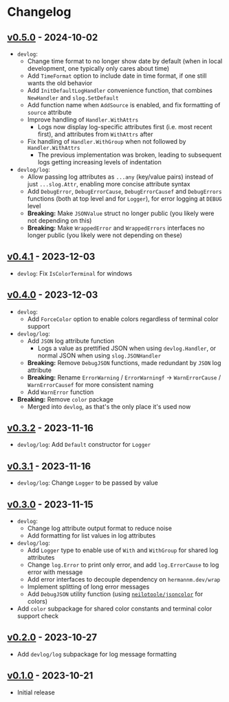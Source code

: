 # Changelog

## [v0.5.0] - 2024-10-02

- `devlog`:
    - Change time format to no longer show date by default (when in local development, one typically
      only cares about time)
    - Add `TimeFormat` option to include date in time format, if one still wants the old behavior
    - Add `InitDefaultLogHandler` convenience function, that combines `NewHandler` and
      `slog.SetDefault`
    - Add function name when `AddSource` is enabled, and fix formatting of `source` attribute
    - Improve handling of `Handler.WithAttrs`
        - Logs now display log-specific attributes first (i.e. most recent first), and attributes
          from `WithAttrs` after
    - Fix handling of `Handler.WithGroup` when not followed by `Handler.WithAttrs`
        - The previous implementation was broken, leading to subsequent logs getting increasing
          levels of indentation
- `devlog/log`:
    - Allow passing log attributes as `...any` (key/value pairs) instead of just `...slog.Attr`,
      enabling more concise attribute syntax
    - Add `DebugError`, `DebugErrorCause`, `DebugErrorCausef` and `DebugErrors` functions (both at
      top level and for `Logger`), for error logging at `DEBUG` level
    - **Breaking:** Make `JSONValue` struct no longer public (you likely were not depending on this)
    - **Breaking:** Make `WrappedError` and `WrappedErrors` interfaces no longer public (you likely
      were not depending on these)

## [v0.4.1] - 2023-12-03

- `devlog`: Fix `IsColorTerminal` for windows

## [v0.4.0] - 2023-12-03

- `devlog`:
    - Add `ForceColor` option to enable colors regardless of terminal color support
- `devlog/log`:
    - Add `JSON` log attribute function
        - Logs a value as prettified JSON when using `devlog.Handler`, or normal JSON when using
          `slog.JSONHandler`
    - **Breaking:** Remove `DebugJSON` functions, made redundant by `JSON` log attribute
    - **Breaking:** Rename `ErrorWarning` / `ErrorWarningf` -> `WarnErrorCause` / `WarnErrorCausef`
      for more consistent naming
    - Add `WarnError` function
- **Breaking:** Remove `color` package
    - Merged into `devlog`, as that's the only place it's used now

## [v0.3.2] - 2023-11-16

- `devlog/log`: Add `Default` constructor for `Logger`

## [v0.3.1] - 2023-11-16

- `devlog/log`: Change `Logger` to be passed by value

## [v0.3.0] - 2023-11-15

- `devlog`:
    - Change log attribute output format to reduce noise
    - Add formatting for list values in log attributes
- `devlog/log`:
    - Add `Logger` type to enable use of `With` and `WithGroup` for shared log attributes
    - Change `log.Error` to print only error, and add `log.ErrorCause` to log error with message
    - Add error interfaces to decouple dependency on `hermannm.dev/wrap`
    - Implement splitting of long error messages
    - Add `DebugJSON` utility function (using [
      `neilotoole/jsoncolor`](https://github.com/neilotoole/jsoncolor) for colors)
- Add `color` subpackage for shared color constants and terminal color support check

## [v0.2.0] - 2023-10-27

- Add `devlog/log` subpackage for log message formatting

## [v0.1.0] - 2023-10-21

- Initial release

[v0.5.0]: https://github.com/hermannm/devlog/compare/v0.4.1...v0.5.0

[v0.4.1]: https://github.com/hermannm/devlog/compare/v0.4.0...v0.4.1

[v0.4.0]: https://github.com/hermannm/devlog/compare/v0.3.2...v0.4.0

[v0.3.2]: https://github.com/hermannm/devlog/compare/v0.3.1...v0.3.2

[v0.3.1]: https://github.com/hermannm/devlog/compare/v0.3.0...v0.3.1

[v0.3.0]: https://github.com/hermannm/devlog/compare/v0.2.0...v0.3.0

[v0.2.0]: https://github.com/hermannm/devlog/compare/v0.1.0...v0.2.0

[v0.1.0]: https://github.com/hermannm/devlog/compare/3981051...v0.1.0
